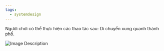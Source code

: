 ```yaml
---
tags:
  - systemdesign
---
```

Người chơi có thể thực hiện các thao tác sau: Di chuyển xung quanh thành phố.

![Image Description](20241101012006.png)


